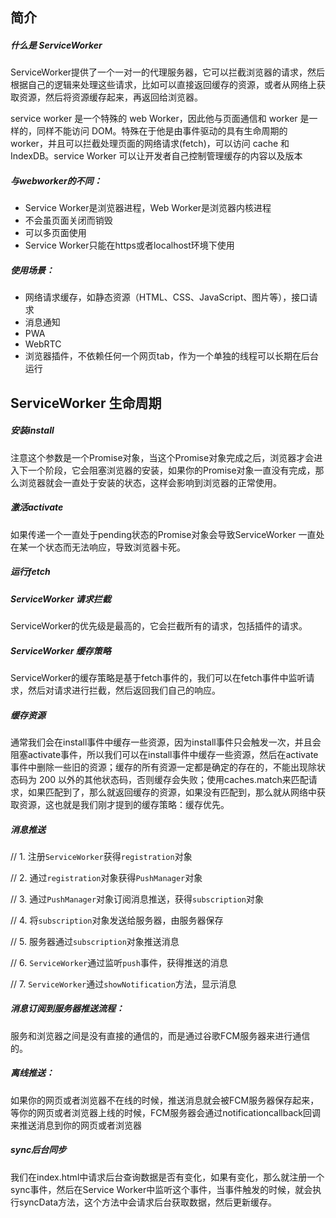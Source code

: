 ## 简介

##### 什么是 ServiceWorker

ServiceWorker提供了一个一对一的代理服务器，它可以拦截浏览器的请求，然后根据自己的逻辑来处理这些请求，比如可以直接返回缓存的资源，或者从网络上获取资源，然后将资源缓存起来，再返回给浏览器。

service worker 是一个特殊的 web Worker，因此他与页面通信和 worker 是一样的，同样不能访问 DOM。特殊在于他是由事件驱动的具有生命周期的 worker，并且可以拦截处理页面的网络请求(fetch)，可以访问 cache 和 IndexDB。service Worker 可以让开发者自己控制管理缓存的内容以及版本

##### 与webworker的不同：

- Service Worker是浏览器进程，Web Worker是浏览器内核进程
- 不会虽页面关闭而销毁
- 可以多页面使用
- Service Worker只能在https或者localhost环境下使用

##### 使用场景：

- 网络请求缓存，如静态资源（HTML、CSS、JavaScript、图片等），接口请求
- 消息通知
- PWA
- WebRTC
- 浏览器插件，不依赖任何一个网页tab，作为一个单独的线程可以长期在后台运行

## ServiceWorker 生命周期

##### 安装install

注意这个参数是一个Promise对象，当这个Promise对象完成之后，浏览器才会进入下一个阶段，它会阻塞浏览器的安装，如果你的Promise对象一直没有完成，那么浏览器就会一直处于安装的状态，这样会影响到浏览器的正常使用。

##### 激活activate

如果传递一个一直处于pending状态的Promise对象会导致ServiceWorker 一直处在某一个状态而无法响应，导致浏览器卡死。

##### 运行fetch

##### ServiceWorker 请求拦截

ServiceWorker的优先级是最高的，它会拦截所有的请求，包括插件的请求。

##### ServiceWorker 缓存策略

ServiceWorker的缓存策略是基于fetch事件的，我们可以在fetch事件中监听请求，然后对请求进行拦截，然后返回我们自己的响应。

##### 缓存资源

通常我们会在install事件中缓存一些资源，因为install事件只会触发一次，并且会阻塞activate事件，所以我们可以在install事件中缓存一些资源，然后在activate事件中删除一些旧的资源；缓存的所有资源一定都是确定的存在的，不能出现除状态码为 200 以外的其他状态码，否则缓存会失败；使用caches.match来匹配请求，如果匹配到了，那么就返回缓存的资源，如果没有匹配到，那么就从网络中获取资源，这也就是我们刚才提到的缓存策略：缓存优先。

##### 消息推送

// 1. 注册`ServiceWorker`获得`registration`对象

// 2. 通过`registration`对象获得`PushManager`对象

// 3. 通过`PushManager`对象订阅消息推送，获得`subscription`对象

// 4. 将`subscription`对象发送给服务器，由服务器保存

// 5. 服务器通过`subscription`对象推送消息

// 6. `ServiceWorker`通过监听`push`事件，获得推送的消息

// 7. `ServiceWorker`通过`showNotification`方法，显示消息

##### 消息订阅到服务器推送流程：

服务和浏览器之间是没有直接的通信的，而是通过谷歌FCM服务器来进行通信的。

##### 离线推送：

如果你的网页或者浏览器不在线的时候，推送消息就会被FCM服务器保存起来，等你的网页或者浏览器上线的时候，FCM服务器会通过notificationcallback回调来推送消息到你的网页或者浏览器

##### sync后台同步

我们在index.html中请求后台查询数据是否有变化，如果有变化，那么就注册一个sync事件，然后在Service Worker中监听这个事件，当事件触发的时候，就会执行syncData方法，这个方法中会请求后台获取数据，然后更新缓存。